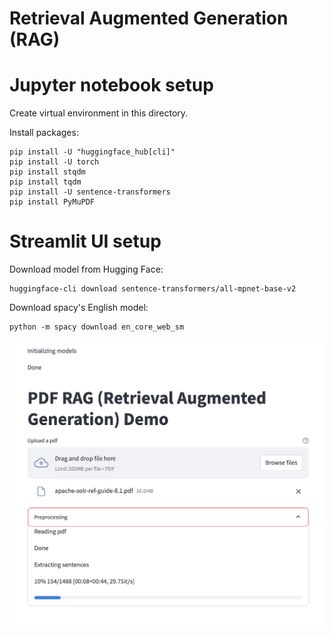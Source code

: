 # Retrieval Augmented Generation (RAG)
# Jupyter notebook setup
Create virtual environment in this directory.

Install packages:
```
pip install -U "huggingface_hub[cli]"
pip install -U torch
pip install stqdm
pip install tqdm
pip install -U sentence-transformers
pip install PyMuPDF
```
# Streamlit UI setup
Download model from Hugging Face:
```
huggingface-cli download sentence-transformers/all-mpnet-base-v2
```

Download spacy's English model:
```
python -m spacy download en_core_web_sm
```

![PDF RAG Demo](img/pdf_rag_ui_preprocessing.png)
